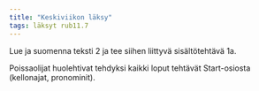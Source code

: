 ```yaml
---
title: "Keskiviikon läksy"
tags: läksyt rub11.7
---
```


Lue ja suomenna teksti 2 ja tee siihen liittyvä sisältötehtävä 1a.

Poissaolijat huolehtivat tehdyksi kaikki loput tehtävät Start-osiosta (kellonajat, pronominit).